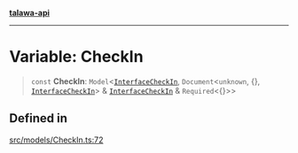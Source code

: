 [**talawa-api**](../../../README.md)

***

# Variable: CheckIn

> `const` **CheckIn**: `Model`\<[`InterfaceCheckIn`](../interfaces/InterfaceCheckIn.md), `Document`\<`unknown`, \{\}, [`InterfaceCheckIn`](../interfaces/InterfaceCheckIn.md)\> & [`InterfaceCheckIn`](../interfaces/InterfaceCheckIn.md) & `Required`\<\{\}\>\>

## Defined in

[src/models/CheckIn.ts:72](https://github.com/Suyash878/talawa-api/blob/b5a9d8b4a1ea678a3d6f5b710b3721f91a3052fc/src/models/CheckIn.ts#L72)

